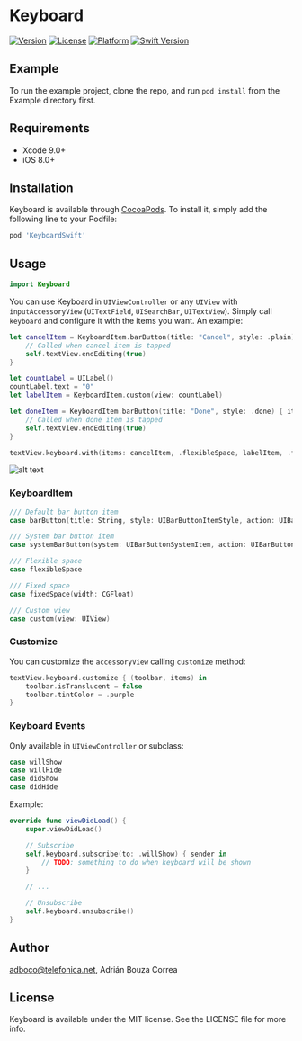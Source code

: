 # Keyboard

[![Version](https://img.shields.io/cocoapods/v/KeyboardSwift.svg?style=flat)](https://cocoapods.org/pods/KeyboardSwift)
[![License](https://img.shields.io/cocoapods/l/KeyboardSwift.svg?style=flat)](https://cocoapods.org/pods/KeyboardSwift)
[![Platform](https://img.shields.io/cocoapods/p/KeyboardSwift.svg?style=flat)](https://cocoapods.org/pods/KeyboardSwift)
[![Swift Version](https://img.shields.io/badge/swift-4.1-orange.svg)](https://cocoapods.org/pods/KeyboardSwift)

## Example

To run the example project, clone the repo, and run `pod install` from the Example directory first.

## Requirements

* Xcode 9.0+
* iOS 8.0+

## Installation

Keyboard is available through [CocoaPods](https://cocoapods.org). To install
it, simply add the following line to your Podfile:

```ruby
pod 'KeyboardSwift'
```

## Usage

```swift
import Keyboard
```

You can use Keyboard in ``UIViewController`` or any ``UIView`` with ``inputAccessoryView`` (``UITextField``, ``UISearchBar``, ``UITextView``). Simply call ``keyboard`` and configure it with the items you want. An example:

```swift
let cancelItem = KeyboardItem.barButton(title: "Cancel", style: .plain) { item in
	// Called when cancel item is tapped
    self.textView.endEditing(true)
}

let countLabel = UILabel()
countLabel.text = "0"
let labelItem = KeyboardItem.custom(view: countLabel)

let doneItem = KeyboardItem.barButton(title: "Done", style: .done) { item in
	// Called when done item is tapped
    self.textView.endEditing(true)
}

textView.keyboard.with(items: cancelItem, .flexibleSpace, labelItem, .flexibleSpace, doneItem)
```

![alt text](https://github.com/adboco/Keyboard/blob/master/Assets/keyboard1.png "Keyboard")

### KeyboardItem

```swift
/// Default bar button item
case barButton(title: String, style: UIBarButtonItemStyle, action: UIBarButtonItemTargetClosure?)

/// System bar button item
case systemBarButton(system: UIBarButtonSystemItem, action: UIBarButtonItemTargetClosure?)

/// Flexible space
case flexibleSpace

/// Fixed space
case fixedSpace(width: CGFloat)

/// Custom view
case custom(view: UIView)
```

### Customize

You can customize the ``accessoryView`` calling ``customize`` method:

```swift
textView.keyboard.customize { (toolbar, items) in
    toolbar.isTranslucent = false
    toolbar.tintColor = .purple
}
```

### Keyboard Events

Only available in ``UIViewController`` or subclass:

```swift
case willShow
case willHide
case didShow
case didHide
```

Example:

```swift
override func viewDidLoad() {
	super.viewDidLoad()

	// Subscribe
	self.keyboard.subscribe(to: .willShow) { sender in
	    // TODO: something to do when keyboard will be shown
	}

	// ...

	// Unsubscribe
	self.keyboard.unsubscribe()
}
```

## Author

adboco@telefonica.net, Adrián Bouza Correa

## License

Keyboard is available under the MIT license. See the LICENSE file for more info.

